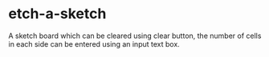 # etch-a-sketch
A sketch board which can be cleared using clear button, the number of cells in each side can be entered using an input text box.
